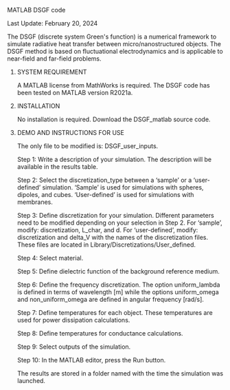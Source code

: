 MATLAB DSGF code

Last Update: February 20, 2024

The DSGF (discrete system Green's function) is a numerical framework to simulate radiative heat transfer between micro/nanostructured objects. The DSGF method is based on fluctuational electrodynamics and is applicable to near-field and far-field problems.


1. SYSTEM REQUIREMENT

   A MATLAB license from MathWorks is required. The DSGF code has been tested on MATLAB version R2021a. 

2. INSTALLATION

   No installation is required. Download the DSGF_matlab source code.

3. DEMO AND INSTRUCTIONS FOR USE
   
   The only file to be modified is: DSGF_user_inputs.

   Step 1: Write a description of your simulation. The description will be available in the results table.

   Step 2: Select the discretization_type between a ‘sample’ or a ‘user-defined’ simulation. ‘Sample’ is used for simulations with spheres, dipoles, and cubes. ‘User-defined’ is used for simulations with membranes.

   Step 3: Define discretization for your simulation. Different parameters need to be modified depending on your selection in Step 2.
        For ‘sample’, modify: discretization, L_char, and d. 
        For ‘user-defined’, modify: discretization and delta_V with the names of the discretization files. These files are located in Library/Discretizations/User_defined. 

   Step 4: Select material. 

   Step 5: Define dielectric function of the background reference medium.

   Step 6: Define the frequency discretization. The option uniform_lambda is defined in terms of wavelength [m] while the options uniform_omega and non_uniform_omega are defined in angular frequency [rad/s]. 

   Step 7: Define temperatures for each object. These temperatures are used for power dissipation calculations.

   Step 8: Define temperatures for conductance calculations.

   Step 9: Select outputs of the simulation.

   Step 10: In the MATLAB editor, press the Run button.

   The results are stored in a folder named with the time the simulation was launched.
